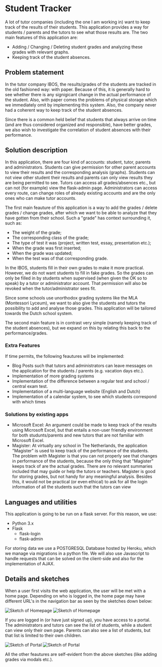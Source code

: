 # Student Tracker

A lot of tutor companies (including the one I am working in) want to keep track of the results of their students. 
This application provides a way for students / parents and the tutors to see what those results are. 
The two main features of this application are:
- Adding / Changing / Deleting student grades and analyzing these grades with relevant graphs.
- Keeping track of the student absences.


## Problem statement

In the tutor company IBOS, the results/grades of the students are tracked in the old fashioned way: with paper. Because of this, it is generally hard to see whether there is any signigicant change in the actual performance of the student. Also, with paper comes the problems of physical storage which we immediately omit by implementing this system.
Also, the company never had a coherent way to keep track of the student absences.

Since there is a common held belief that students that always arrive on time (and are thus considered organized and responsible), have better grades, we also wish to investigate the correlation of student absences with their performance. 

## Solution description

In this application, there are four kind of accounts: student, tutor, parents and administrators. Students can give permission for other parent accounts to view their results and the corresponding analysis (graphs). Students can not view other student their results and parents can only view results they are being permitted to see. Tutors can access all grades/absences etc., but can not (for example) view the flask-admin page. Administrators can access every route, can change roles of already existing accounts and are the only ones who can make tutor accounts.

The first main feauture of this application is a way to add the grades / delete grades / change grades, after which we want to be able to analyze that they have gotten from their school. 
Such a "grade" has context surrounding it, such as:
- The weight of the grade;
- The corresponding class of the grade;
- The type of test it was (project, written test, essay, presentation etc.);
- When the grade was first inserted;
- When the grade was updated;
- When the test was of that corresponding grade.

In the IBOS, students fill in their own grades to make it more practical. However, we do not want students to fill in fake grades. 
So the grades can only be filled in by students when supervised (when given the OK so to speak) by a tutor or administrator account. 
That permission will also be revoked when the tutor/administrator sees fit.

Since some schools use unorthodox grading systems like the MLA (Montessori Lyceum), we want to also give the students and tutors the possibility to add and analyse those grades. 
This application will be tailored towards the Dutch school system. 

The second main feature is in contrast very simple (namely keeping track of the student absences), but we expand on this by relating this back to the performance/grades.


### Extra Features
If time permits, the following feautures will be implemented: 
- Blog Posts such that tutors and administrators can leave messages on the application for the students / parents (e.g. vacation days etc.).
- Implementation of more grading systems
- Implementation of the difference between a regular test and school / central exam test.
- Implementation of a multi-language website (English and Dutch)
- Implementation of a calendar system, to see which students correspond with which times

### Solutions by existing apps

- Microsoft Excel: An argument could be made to keep track of the results using Microsoft Excel, but that entails a non-user friendly environment for both studunts/parents and new tutors that are not familiar with Microsoft Excel. 
- Magister: At virtually any school in The Netherlands, the application "Magister" is used to keep track of the performance of the students. The problem with Magister is that you can not properly see that changes in performance of the students, because the only thing that "Magister" keeps track of are the actual grades. There are no relevant summaries included that may guide or help the tutors or teachers. Magister is good for storing grades, but not handy for any meaningful analysis. Besides this, it would not be practical (or even ethical) to ask for all the login information of all the students such that the tutors can view  


## Languages and utilities
This application is going to be run on a flask server. For this reason, we use:
- Python 3.x
- Flask 
    - flask-login
    - flask-admin

For storing data we use a POSTGRESQL Database hosted by Heroku, which we manage via migrations in a python file. 
We will also use Javascript to handle requests that can be solved on the client-side and also for the implementation of AJAX. 

## Details and sketches

When a user first visits the web application, the user will be met with a home page. Depending on who is logged in, the home page may have different URL's in the navigation bar as seen by the sketches down below:

![Sketch of Homepage](doc/img/sketch-home-page-1.png)
![Sketch of Homepage](doc/img/sketch-home-page-2.png)

If you are logged in (or have just signed up), you have access to a portal. The administrators and tutors can see the list of students, while a student can view only their own page. Parents can also see a list of students, but that list is limited to their own children.

![Sketch of Portal](doc/img/sketch-portal-1.png)
![Sketch of Portal](doc/img/sketch-portal-2.png)

All the other feautures are self-evident from the above sketches (like adding grades via modals etc.). 



